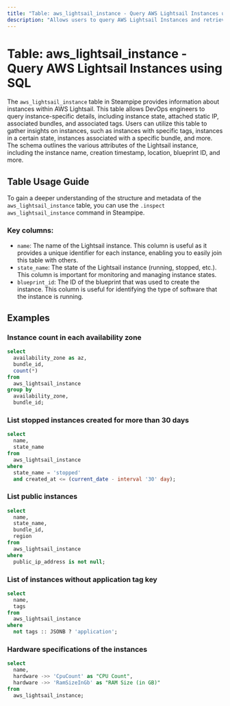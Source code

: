 ```yaml
---
title: "Table: aws_lightsail_instance - Query AWS Lightsail Instances using SQL"
description: "Allows users to query AWS Lightsail Instances and retrieve detailed information about each instance such as instance state, type, associated bundles, and more."
---
```


# Table: aws_lightsail_instance - Query AWS Lightsail Instances using SQL

The `aws_lightsail_instance` table in Steampipe provides information about instances within AWS Lightsail. This table allows DevOps engineers to query instance-specific details, including instance state, attached static IP, associated bundles, and associated tags. Users can utilize this table to gather insights on instances, such as instances with specific tags, instances in a certain state, instances associated with a specific bundle, and more. The schema outlines the various attributes of the Lightsail instance, including the instance name, creation timestamp, location, blueprint ID, and more.

## Table Usage Guide

To gain a deeper understanding of the structure and metadata of the `aws_lightsail_instance` table, you can use the `.inspect aws_lightsail_instance` command in Steampipe.

### Key columns:

- `name`: The name of the Lightsail instance. This column is useful as it provides a unique identifier for each instance, enabling you to easily join this table with others.
- `state_name`: The state of the Lightsail instance (running, stopped, etc.). This column is important for monitoring and managing instance states.
- `blueprint_id`: The ID of the blueprint that was used to create the instance. This column is useful for identifying the type of software that the instance is running.

## Examples

### Instance count in each availability zone

```sql
select
  availability_zone as az,
  bundle_id,
  count(*)
from
  aws_lightsail_instance
group by
  availability_zone,
  bundle_id;
```

### List stopped instances created for more than 30 days

```sql
select
  name,
  state_name
from
  aws_lightsail_instance
where
  state_name = 'stopped'
  and created_at <= (current_date - interval '30' day);
```

### List public instances

```sql
select
  name,
  state_name,
  bundle_id,
  region
from
  aws_lightsail_instance
where
  public_ip_address is not null;
```

### List of instances without application tag key

```sql
select
  name,
  tags
from
  aws_lightsail_instance
where
  not tags :: JSONB ? 'application';
```

### Hardware specifications of the instances

```sql
select
  name,
  hardware ->> 'CpuCount' as "CPU Count",
  hardware ->> 'RamSizeInGb' as "RAM Size (in GB)"
from
  aws_lightsail_instance;
```